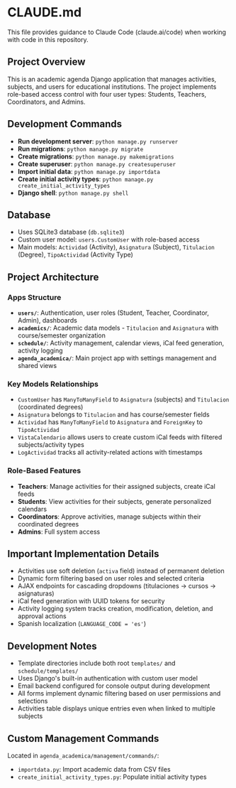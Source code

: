 # CLAUDE.md

This file provides guidance to Claude Code (claude.ai/code) when working with code in this repository.

## Project Overview

This is an academic agenda Django application that manages activities, subjects, and users for educational institutions. The project implements role-based access control with four user types: Students, Teachers, Coordinators, and Admins.

## Development Commands

- **Run development server**: `python manage.py runserver`
- **Run migrations**: `python manage.py migrate` 
- **Create migrations**: `python manage.py makemigrations`
- **Create superuser**: `python manage.py createsuperuser`
- **Import initial data**: `python manage.py importdata`
- **Create initial activity types**: `python manage.py create_initial_activity_types`
- **Django shell**: `python manage.py shell`

## Database

- Uses SQLite3 database (`db.sqlite3`)
- Custom user model: `users.CustomUser` with role-based access
- Main models: `Actividad` (Activity), `Asignatura` (Subject), `Titulacion` (Degree), `TipoActividad` (Activity Type)

## Project Architecture

### Apps Structure

- **`users/`**: Authentication, user roles (Student, Teacher, Coordinator, Admin), dashboards
- **`academics/`**: Academic data models - `Titulacion` and `Asignatura` with course/semester organization
- **`schedule/`**: Activity management, calendar views, iCal feed generation, activity logging
- **`agenda_academica/`**: Main project app with settings management and shared views

### Key Models Relationships

- `CustomUser` has `ManyToManyField` to `Asignatura` (subjects) and `Titulacion` (coordinated degrees)
- `Asignatura` belongs to `Titulacion` and has course/semester fields
- `Actividad` has `ManyToManyField` to `Asignatura` and `ForeignKey` to `TipoActividad`
- `VistaCalendario` allows users to create custom iCal feeds with filtered subjects/activity types
- `LogActividad` tracks all activity-related actions with timestamps

### Role-Based Features

- **Teachers**: Manage activities for their assigned subjects, create iCal feeds
- **Students**: View activities for their subjects, generate personalized calendars
- **Coordinators**: Approve activities, manage subjects within their coordinated degrees
- **Admins**: Full system access

## Important Implementation Details

- Activities use soft deletion (`activa` field) instead of permanent deletion
- Dynamic form filtering based on user roles and selected criteria
- AJAX endpoints for cascading dropdowns (titulaciones → cursos → asignaturas)
- iCal feed generation with UUID tokens for security
- Activity logging system tracks creation, modification, deletion, and approval actions
- Spanish localization (`LANGUAGE_CODE = 'es'`)

## Development Notes

- Template directories include both root `templates/` and `schedule/templates/`
- Uses Django's built-in authentication with custom user model
- Email backend configured for console output during development
- All forms implement dynamic filtering based on user permissions and selections
- Activities table displays unique entries even when linked to multiple subjects

## Custom Management Commands

Located in `agenda_academica/management/commands/`:
- `importdata.py`: Import academic data from CSV files
- `create_initial_activity_types.py`: Populate initial activity types